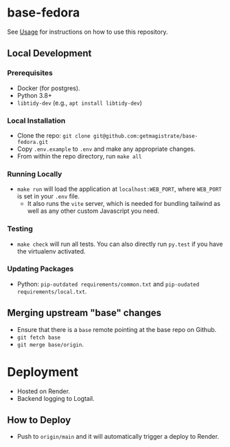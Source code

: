 # base-fedora

See [Usage](./USAGE.md) for instructions on how to use this repository.

## Local Development

### Prerequisites

- Docker (for postgres).
- Python 3.8+
- `libtidy-dev` (e.g., `apt install libtidy-dev`)

### Local Installation

- Clone the repo: `git clone git@github.com:getmagistrate/base-fedora.git`
- Copy `.env.example` to `.env` and make any appropriate changes.
- From within the repo directory, run `make all`

### Running Locally

- `make run` will load the application at `localhost:WEB_PORT`, where `WEB_PORT` is set in your `.env` file.
  - It also runs the `vite` server, which is needed for bundling tailwind as well as any other custom Javascript you need.

### Testing

- `make check` will run all tests. You can also directly run `py.test` if you have the virtualenv activated.

### Updating Packages

- Python: `pip-outdated requirements/common.txt` and `pip-oudated requirements/local.txt`.

## Merging upstream "base" changes

- Ensure that there is a `base` remote pointing at the base repo on Github.
- `git fetch base`
- `git merge base/origin`.

# Deployment

- Hosted on Render.
- Backend logging to Logtail.

## How to Deploy

- Push to `origin/main` and it will automatically trigger a deploy to Render.
